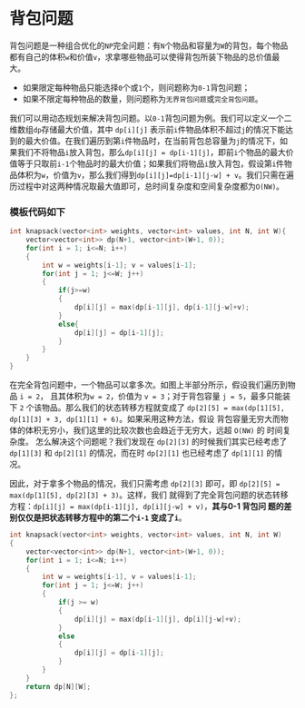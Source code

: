 # 背包问题
背包问题是一种组合优化的`NP`完全问题：有`N`个物品和容量为`W`的背包，每个物品都有自己的体积`w`和价值`v`，求拿哪些物品可以使得背包所装下物品的总价值最大。

* 如果限定每种物品只能选择`0`个或`1`个，则问题称为`0-1`背包问题；
* 如果不限定每种物品的数量，则问题称为`无界背包问题`或`完全背包问题`。

我们可以用动态规划来解决背包问题。以`0-1`背包问题为例。我们可以定义一个二维数组`dp`存储最大价值，其中 `dp[i][j]` 表示前`i`件物品体积不超过`j`的情况下能达到的最大价值。在我们遍历到第`i`件物品时，在当前背包总容量为`j`的情况下，如果我们不将物品`i`放入背包，那么`dp[i][j] = dp[i-1][j]`，即前`i`个物品的最大价值等于只取前`i-1`个物品时的最大价值；如果我们将物品`i`放入背包，假设第`i`件物品体积为`w`，价值为`v`，那么我们得到`dp[i][j]=dp[i-1][j-w] + v`。我们只需在遍历过程中对这两种情况取最大值即可，总时间复杂度和空间复杂度都为`O(NW)`。

### 模板代码如下

```cpp
int knapsack(vector<int> weights, vector<int> values, int N, int W){
    vector<vector<int>> dp(N+1, vector<int>(W+1, 0));
    for(int i = 1; i<=N; i++)
    {
        int w = weights[i-1]; v = values[i-1];
        for(int j = 1; j<=W; j++)
        {
            if(j>=w)
            {
                dp[i][j] = max(dp[i-1][j], dp[i-1][j-w]+v);
            }
            else{
                dp[i][j] = dp[i-1][j];
            }
        }
    }
}
```

在完全背包问题中，一个物品可以拿多次。如图上半部分所示，假设我们遍历到物品 `i = 2`，
且其体积为`w = 2`，价值为 `v = 3`；对于背包容量 `j = 5`，最多只能装下 `2` 个该物品。那么我们的状态转移方程就变成了 `dp[2][5] = max(dp[1][5], dp[1][3] + 3, dp[1][1] + 6)`。如果采用这种方法，假设 背包容量无穷大而物体的体积无穷小，我们这里的比较次数也会趋近于无穷大，远超 `O(NW)` 的 时间复杂度。 怎么解决这个问题呢？我们发现在 `dp[2][3]` 的时候我们其实已经考虑了 `dp[1][3]` 和 `dp[2][1]`
的情况，而在时 `dp[2][1]` 也已经考虑了 `dp[1][1]` 的情况。

因此，对于拿多个物品的情况，我们只需考虑 `dp[2][3]` 即可，即 `dp[2][5] = max(dp[1][5], dp[2][3] + 3)`。这样，我们 就得到了完全背包问题的状态转移方程：`dp[i][j] = max(dp[i-1][j], dp[i][j-w] + v)`，**其与0-1 背包问 题的差别仅仅是把状态转移方程中的第二个`i-1` 变成了`i`**。

```cpp
int knapsack(vector<int> weights, vector<int> values, int N, int W)
{
    vector<vector<int>> dp(N+1, vector<int>(W+1, 0));
    for(int i = 1; i<=N; i++)
    {
        int w = weights[i-1], v = values[i-1];
        for(int j = 1; j<=W; j++)
        {
            if(j >= w)
            {
                dp[i][j] = max(dp[i-1][j], dp[i][j-w]+v);
            }
            else
            {
                dp[i][j] = dp[i-1][j];
            }
        }
    }
    return dp[N][W];
};
```

